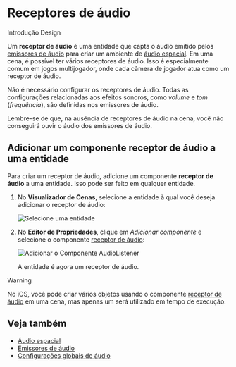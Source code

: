 # Receptores de áudio

<span class="badge text-bg-primary">Introdução</span>
<span class="badge text-bg-success">Design</span>

Um **receptor de áudio** é uma entidade que capta o áudio emitido pelos [emissores de áudio](audio-emitters.md) para criar um ambiente de [áudio espacial](spatialized-audio.md).  Em uma cena, é possível ter vários receptores de áudio. Isso é especialmente comum em jogos multijogador, onde cada câmera de jogador atua como um receptor de áudio.

Não é necessário configurar os receptores de áudio. Todas as configurações relacionadas aos efeitos sonoros, como _volume_ e _tom_ (_frequência_), são definidas nos emissores de áudio.

Lembre-se de que, na ausência de receptores de áudio na cena, você não conseguirá ouvir o áudio dos emissores de áudio.

## Adicionar um componente receptor de áudio a uma entidade

Para criar um receptor de áudio, adicione um componente **receptor de áudio** a uma entidade. Isso pode ser feito em qualquer entidade.

1. No **Visualizador de Cenas**, selecione a entidade à qual você deseja adicionar o receptor de áudio:

   ![Selecione uma entidade](media/audio-add-audiolistener-component-select-entity.png)

2. No **Editor de Propriedades**, clique em _Adicionar componente_ e selecione o componente [receptor de áudio](xref:Stride.Audio.AudioListener):

   ![ Adicionar o Componente AudioListener](media/audio-add-audiolistener-component.png)

   A entidade é agora um receptor de áudio.

> [!Warning]
> No iOS, você pode criar vários objetos usando o componente [receptor de áudio](xref:Stride.Audio.AudioListener) em uma cena, mas apenas um será utilizado em tempo de execução.

## Veja também
* [Áudio espacial](spatialized-audio.md)
* [Emissores de áudio](audio-emitters.md)
* [Configurações globais de áudio](global-audio-settings.md)